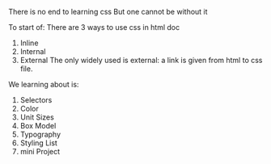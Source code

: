 There is no end to learning css
But one cannot be without it

To start of: 
  There are 3 ways to use css in html doc
  1. Inline
  2. Internal
  3. External
The only widely used is external: a link is given from html to css file.

We learning about is:
1. Selectors
2. Color
3. Unit Sizes
4. Box Model
5. Typography
6. Styling List 
7. mini Project
